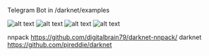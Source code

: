 
Telegram Bot in /darknet/examples

![alt text](https://github.com/akinsezer26/PersonDetection_TelegramBot/example/TelegramBot.jpg?raw=true)
![alt text](https://github.com/akinsezer26/PersonDetection_TelegramBot/example/day1.jpg?raw=true)
![alt text](https://github.com/akinsezer26/PersonDetection_TelegramBot/example/day2.jpg?raw=true)
![alt text](https://github.com/akinsezer26/PersonDetection_TelegramBot/example/night.jpg?raw=true)






nnpack https://github.com/digitalbrain79/darknet-nnpack/
darknet https://github.com/pjreddie/darknet
